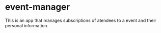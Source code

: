# event-manager
This is an app that manages subscriptions of atendees to a event and their personal information.
